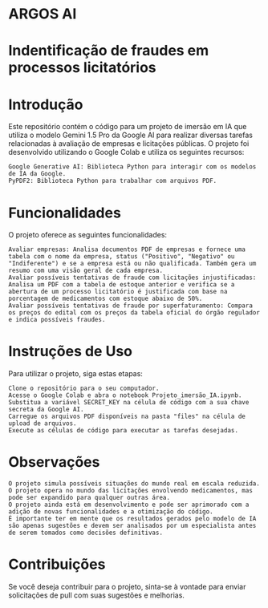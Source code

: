 # ARGOS AI
# Indentificação de fraudes em processos licitatórios

# Introdução

Este repositório contém o código para um projeto de imersão em IA que utiliza o modelo Gemini 1.5 Pro da Google AI para realizar diversas tarefas relacionadas à avaliação de empresas e licitações públicas. O projeto foi desenvolvido utilizando o Google Colab e utiliza os seguintes recursos:

    Google Generative AI: Biblioteca Python para interagir com os modelos de IA da Google.
    PyPDF2: Biblioteca Python para trabalhar com arquivos PDF.

# Funcionalidades

O projeto oferece as seguintes funcionalidades:

    Avaliar empresas: Analisa documentos PDF de empresas e fornece uma tabela com o nome da empresa, status ("Positivo", "Negativo" ou "Indiferente") e se a empresa está ou não qualificada. Também gera um resumo com uma visão geral de cada empresa.
    Avaliar possíveis tentativas de fraude com licitações injustificadas: Analisa um PDF com a tabela de estoque anterior e verifica se a abertura de um processo licitatório é justificada com base na porcentagem de medicamentos com estoque abaixo de 50%.
    Avaliar possíveis tentativas de fraude por superfaturamento: Compara os preços do edital com os preços da tabela oficial do órgão regulador e indica possíveis fraudes.

# Instruções de Uso

Para utilizar o projeto, siga estas etapas:

    Clone o repositório para o seu computador.
    Acesse o Google Colab e abra o notebook Projeto_imersão_IA.ipynb.
    Substitua a variável SECRET_KEY na célula de código com a sua chave secreta da Google AI.
    Carregue os arquivos PDF disponíveis na pasta "files" na célula de upload de arquivos.
    Execute as células de código para executar as tarefas desejadas.

# Observações

    O projeto simula possíveis situações do mundo real em escala reduzida.
    O projeto opera no mundo das licitações envolvendo medicamentos, mas pode ser expandido para qualquer outras área. 
    O projeto ainda está em desenvolvimento e pode ser aprimorado com a adição de novas funcionalidades e a otimização do código.
    É importante ter em mente que os resultados gerados pelo modelo de IA são apenas sugestões e devem ser analisados por um especialista antes de serem tomados como decisões definitivas.

# Contribuições

Se você deseja contribuir para o projeto, sinta-se à vontade para enviar solicitações de pull com suas sugestões e melhorias.
